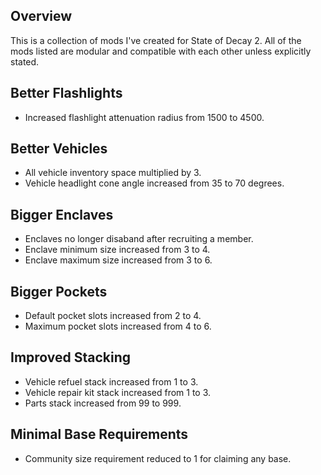 ## Overview
This is a collection of mods I've created for State of Decay 2. All of the mods listed are modular and compatible with each other unless explicitly stated.

## Better Flashlights
- Increased flashlight attenuation radius from 1500 to 4500.

## Better Vehicles
- All vehicle inventory space multiplied by 3.
- Vehicle headlight cone angle increased from 35 to 70 degrees.

## Bigger Enclaves
- Enclaves no longer disaband after recruiting a member.
- Enclave minimum size increased from 3 to 4.
- Enclave maximum size increased from 3 to 6.

## Bigger Pockets
- Default pocket slots increased from 2 to 4.
- Maximum pocket slots increased from 4 to 6.

## Improved Stacking
- Vehicle refuel stack increased from 1 to 3.
- Vehicle repair kit stack increased from 1 to 3.
- Parts stack increased from 99 to 999.

## Minimal Base Requirements
- Community size requirement reduced to 1 for claiming any base.
